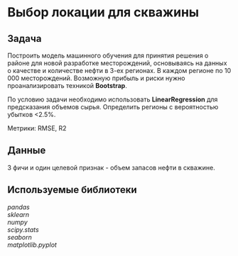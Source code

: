 # Выбор локации для скважины

## Задача
Построить модель машинного обучения для принятия решения о районе для новой разработке месторождений, основываясь на данных о качестве и количестве нефти в 3-ех регионах. В каждом регионе по 10 000 месторождений. Возможную прибыль и риски нужно проанализировать техникой **Bootstrap**.

По условию задачи необходимо использовать **LinearRegression** для предсказания объемов сырья. Определить регионы с вероятностью убытков <2.5%. 

Метрики: RMSE, R2
 

## Данные  

3 фичи и один целевой признак - объем запасов нефти в скважине.


## Используемые библиотеки
*pandas*   
*sklearn*  
*numpy*   
*scipy.stats*  
*seaborn*      
*matplotlib.pyplot*
